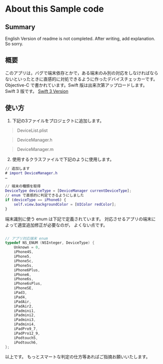 # About this Sample code

## Summary
English Version of readme is not completed. After writing, add explanation. So sorry.



## 概要
このアプリは，バグで端末依存とかで，ある端末のみ別の対応をしなければならないといったときに直感的に対処できるように作ったデバイスチェッカーです。
Objective-C で書かれています。Swift 版は出来次第アップロードします。
Swift 3 版です。
[Swift 3 Version](https://github.com/MilanistaDev/DeviceManager)

## 使い方

1. 下記の3ファイルをプロジェクトに追加します。

> DeviceList.plist

> DeviceManager.h

> DeviceManager.m

2. 使用するクラスファイルで下記のように使用します。

```ViewController.m
// 追加します
# import DeviceManager.h
…

// 端末の種類を取得
DeviceType deviceType = [DeviceManager currentDeviceType];
// enum で直感的に判定できるようにしました
if (deviceType == iPhone6) {
    self.view.backgroundColor = [UIColor redColor];
}
```

端末識別に使う enum は下記で定義されています。
対応させるアプリの端末によって適宜追加修正が必要なのが，
よくない点です。

```DeviceManager.h

// アプリ対応端末 enum
typedef NS_ENUM (NSInteger, DeviceType) {
    Unknown = 0,
    iPhone4S,
    iPhone5,
    iPhone5c,
    iPhone5s,
    iPhone6Plus,
    iPhone6,
    iPhone6s,
    iPhone6sPlus,
    iPhoneSE,
    iPad3,
    iPad4,
    iPadAir,
    iPadAir2,
    iPadmini1,
    iPadmini2,
    iPadmini3,
    iPadmini4,
    iPadPro9_7,
    iPadPro12_9,
    iPodtouch5,
    iPodtouch6,
};

```

以上です。
もっとスマートな判定の仕方等あればご指摘お願いいたします。
